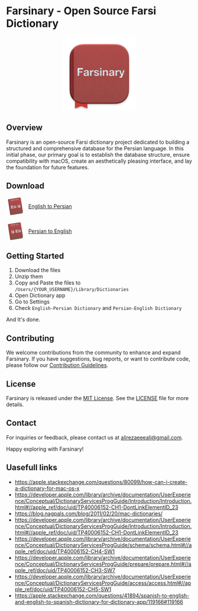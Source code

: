 # Farsinary - Open Source Farsi Dictionary

<p align="center">
  <img src="img/logo.png" alt="Farsinary Logo" width="200">
</p>

## Overview

Farsinary is an open-source Farsi dictionary project dedicated to building a structured and comprehensive database for the Persian language. In this initial phase, our primary goal is to establish the database structure, ensure compatibility with macOS, create an aesthetically pleasing interface, and lay the foundation for future features.

## Download

<div style="display: flex; align-items: center;">
  <img src="img/En-Fa.png" alt="En-Fa" width="50" style="vertical-align: middle;">
  <a href="https://github.com/alialirezaeee/farsinary/blob/main/English-Persian%20Dictionary.tar.gz" style="vertical-align: middle; margin-left: 10px;">
    English to Persian
  </a>
</div>
<br>
<div style="display: flex; align-items: center;">
  <img src="img/Fa-En.png" alt="En-Fa" width="50" style="vertical-align: middle;">
  <a href="https://github.com/alialirezaeee/farsinary/blob/main/Persian-English%20Dictionary.tar.gz" style="vertical-align: middle; margin-left: 10px;">
    Persian to English
  </a>
</div>



## Getting Started
1. Download the files
2. Unzip them
3. Copy and Paste the files to `/Users/{YOUR_USERNAME}/Library/Dictionaries`
4. Open Dictionary app
5. Go to Settings
6. Check `English-Persian Dictionary` and `Persian-English Dictionary`

And It's done.

## Contributing

We welcome contributions from the community to enhance and expand Farsinary. If you have suggestions, bug reports, or want to contribute code, please follow our [Contribution Guidelines](CONTRIBUTING.md).

## License

Farsinary is released under the [MIT License](LICENSE). See the [LICENSE](LICENSE) file for more details.

<!-- ## Acknowledgments

- Special thanks to [contributors](CONTRIBUTORS.md) who have dedicated their time and expertise to make Farsinary possible. -->

## Contact

For inquiries or feedback, please contact us at alirezaeeeali@gmail.com.

Happy exploring with Farsinary!



## Uasefull links
- https://apple.stackexchange.com/questions/80099/how-can-i-create-a-dictionary-for-mac-os-x
- https://developer.apple.com/library/archive/documentation/UserExperience/Conceptual/DictionaryServicesProgGuide/Introduction/Introduction.html#//apple_ref/doc/uid/TP40006152-CH1-DontLinkElementID_23
- https://blog.nagpals.com/blog/2011/02/20/mac-dictionaries/
- https://developer.apple.com/library/archive/documentation/UserExperience/Conceptual/DictionaryServicesProgGuide/Introduction/Introduction.html#//apple_ref/doc/uid/TP40006152-CH1-DontLinkElementID_23
- https://developer.apple.com/library/archive/documentation/UserExperience/Conceptual/DictionaryServicesProgGuide/schema/schema.html#//apple_ref/doc/uid/TP40006152-CH4-SW1
- https://developer.apple.com/library/archive/documentation/UserExperience/Conceptual/DictionaryServicesProgGuide/prepare/prepare.html#//apple_ref/doc/uid/TP40006152-CH3-SW7
- https://developer.apple.com/library/archive/documentation/UserExperience/Conceptual/DictionaryServicesProgGuide/access/access.html#//apple_ref/doc/uid/TP40006152-CH5-SW1
- https://apple.stackexchange.com/questions/41894/spanish-to-english-and-english-to-spanish-dictionary-for-dictionary-app/119166#119166